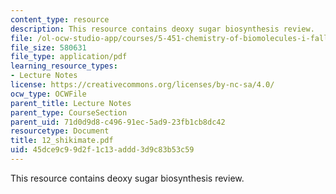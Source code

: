 ```yaml
---
content_type: resource
description: This resource contains deoxy sugar biosynthesis review.
file: /ol-ocw-studio-app/courses/5-451-chemistry-of-biomolecules-i-fall-2005/45dce9c99d2f1c13addd3d9c83b53c59_12_shikimate.pdf
file_size: 580631
file_type: application/pdf
learning_resource_types:
- Lecture Notes
license: https://creativecommons.org/licenses/by-nc-sa/4.0/
ocw_type: OCWFile
parent_title: Lecture Notes
parent_type: CourseSection
parent_uid: 71d0d9d8-c496-91ec-5ad9-23fb1cb8dc42
resourcetype: Document
title: 12_shikimate.pdf
uid: 45dce9c9-9d2f-1c13-addd-3d9c83b53c59
---
```

This resource contains deoxy sugar biosynthesis review.